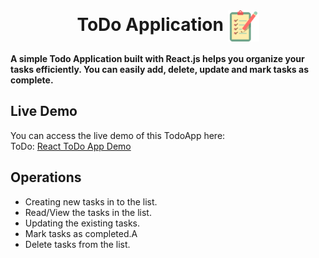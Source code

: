 <br>
<h1 align=center>
<span> ToDo Application </span>
<img align="center" src="./public/favicon-1.png" alt="" width="50" height="50">
</h1>

**A simple Todo Application built with React.js helps you organize your tasks efficiently. You can easily add, delete, update and mark tasks as complete.**

## Live Demo

You can access the live demo of this TodoApp here:
<br>
ToDo: [React ToDo App Demo](https://ritoncharlox-react-todo-app.netlify.app/)


## Operations

- Creating new tasks in to the list.
- Read/View the tasks in the list.
- Updating the existing tasks.
- Mark tasks as completed.A
- Delete tasks from the list.
